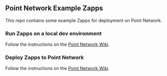 ## Point Network Example Zapps

This repo contains some example Zapps for deployment on Point Network.

### Run Zapps on a local dev environment

Follow the instructions on the [Point Network Wiki](https://pointnetwork.github.io/docs/build-run-dev-node-and-services).

### Deploy Zapps to Point Network

Follow the instructions on the [Point Network Wiki](https://pointnetwork.github.io/docs/build-run-dev-node-and-services#run-the-owner-point-node).